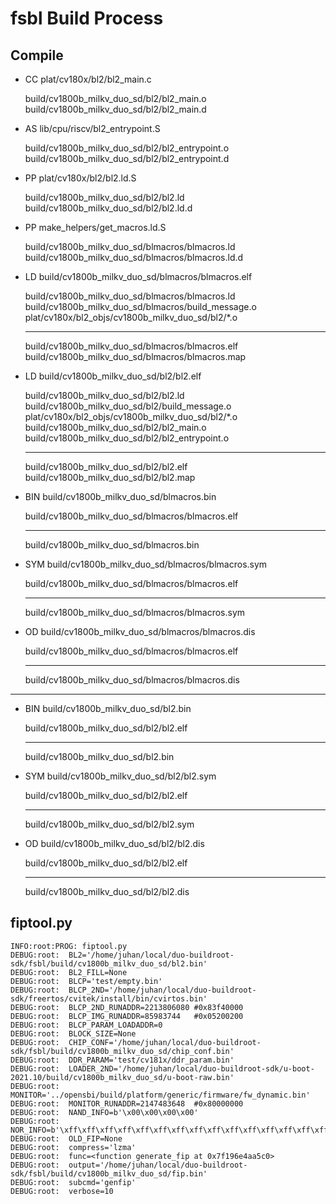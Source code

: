 # fsbl Build Process

## Compile

- CC      plat/cv180x/bl2/bl2_main.c

  build/cv1800b_milkv_duo_sd/bl2/bl2_main.o
  build/cv1800b_milkv_duo_sd/bl2/bl2_main.d

- AS      lib/cpu/riscv/bl2_entrypoint.S

  build/cv1800b_milkv_duo_sd/bl2/bl2_entrypoint.o
  build/cv1800b_milkv_duo_sd/bl2/bl2_entrypoint.d

- PP      plat/cv180x/bl2/bl2.ld.S

  build/cv1800b_milkv_duo_sd/bl2/bl2.ld
  build/cv1800b_milkv_duo_sd/bl2/bl2.ld.d

- PP      make_helpers/get_macros.ld.S

  build/cv1800b_milkv_duo_sd/blmacros/blmacros.ld
  build/cv1800b_milkv_duo_sd/blmacros/blmacros.ld.d

- LD      build/cv1800b_milkv_duo_sd/blmacros/blmacros.elf

  build/cv1800b_milkv_duo_sd/blmacros/blmacros.ld
  build/cv1800b_milkv_duo_sd/blmacros/build_message.o
  plat/cv180x/bl2_objs/cv1800b_milkv_duo_sd/bl2/*.o

  ---

  build/cv1800b_milkv_duo_sd/blmacros/blmacros.elf
  build/cv1800b_milkv_duo_sd/blmacros/blmacros.map

- LD      build/cv1800b_milkv_duo_sd/bl2/bl2.elf

  build/cv1800b_milkv_duo_sd/bl2/bl2.ld
  build/cv1800b_milkv_duo_sd/bl2/build_message.o
  plat/cv180x/bl2_objs/cv1800b_milkv_duo_sd/bl2/*.o
  build/cv1800b_milkv_duo_sd/bl2/bl2_main.o
  build/cv1800b_milkv_duo_sd/bl2/bl2_entrypoint.o

  ---

  build/cv1800b_milkv_duo_sd/bl2/bl2.elf
  build/cv1800b_milkv_duo_sd/bl2/bl2.map

- BIN     build/cv1800b_milkv_duo_sd/blmacros.bin

  build/cv1800b_milkv_duo_sd/blmacros/blmacros.elf

  ---

  build/cv1800b_milkv_duo_sd/blmacros.bin

- SYM     build/cv1800b_milkv_duo_sd/blmacros/blmacros.sym

  build/cv1800b_milkv_duo_sd/blmacros/blmacros.elf

  ---

  build/cv1800b_milkv_duo_sd/blmacros/blmacros.sym

- OD      build/cv1800b_milkv_duo_sd/blmacros/blmacros.dis

  build/cv1800b_milkv_duo_sd/blmacros/blmacros.elf

  ---

  build/cv1800b_milkv_duo_sd/blmacros/blmacros.dis

---

- BIN build/cv1800b_milkv_duo_sd/bl2.bin

  build/cv1800b_milkv_duo_sd/bl2/bl2.elf

  ---

  build/cv1800b_milkv_duo_sd/bl2.bin

- SYM build/cv1800b_milkv_duo_sd/bl2/bl2.sym

  build/cv1800b_milkv_duo_sd/bl2/bl2.elf

  ---

  build/cv1800b_milkv_duo_sd/bl2/bl2.sym

- OD build/cv1800b_milkv_duo_sd/bl2/bl2.dis

  build/cv1800b_milkv_duo_sd/bl2/bl2.elf

  ---

  build/cv1800b_milkv_duo_sd/bl2/bl2.dis

## fiptool.py

```
INFO:root:PROG: fiptool.py
DEBUG:root:  BL2='/home/juhan/local/duo-buildroot-sdk/fsbl/build/cv1800b_milkv_duo_sd/bl2.bin'
DEBUG:root:  BL2_FILL=None
DEBUG:root:  BLCP='test/empty.bin'
DEBUG:root:  BLCP_2ND='/home/juhan/local/duo-buildroot-sdk/freertos/cvitek/install/bin/cvirtos.bin'
DEBUG:root:  BLCP_2ND_RUNADDR=2213806080 #0x83f40000
DEBUG:root:  BLCP_IMG_RUNADDR=85983744   #0x05200200
DEBUG:root:  BLCP_PARAM_LOADADDR=0
DEBUG:root:  BLOCK_SIZE=None
DEBUG:root:  CHIP_CONF='/home/juhan/local/duo-buildroot-sdk/fsbl/build/cv1800b_milkv_duo_sd/chip_conf.bin'
DEBUG:root:  DDR_PARAM='test/cv181x/ddr_param.bin'
DEBUG:root:  LOADER_2ND='/home/juhan/local/duo-buildroot-sdk/u-boot-2021.10/build/cv1800b_milkv_duo_sd/u-boot-raw.bin'
DEBUG:root:  MONITOR='../opensbi/build/platform/generic/firmware/fw_dynamic.bin'
DEBUG:root:  MONITOR_RUNADDR=2147483648  #0x80000000
DEBUG:root:  NAND_INFO=b'\x00\x00\x00\x00'
DEBUG:root:  NOR_INFO=b'\xff\xff\xff\xff\xff\xff\xff\xff\xff\xff\xff\xff\xff\xff\xff\xff\xff\xff\xff\xff\xff\xff\xff\xff\xff\xff\xff\xff\xff\xff\xff\xff\xff\xff\xff\xff'
DEBUG:root:  OLD_FIP=None
DEBUG:root:  compress='lzma'
DEBUG:root:  func=<function generate_fip at 0x7f196e4aa5c0>
DEBUG:root:  output='/home/juhan/local/duo-buildroot-sdk/fsbl/build/cv1800b_milkv_duo_sd/fip.bin'
DEBUG:root:  subcmd='genfip'
DEBUG:root:  verbose=10
```
